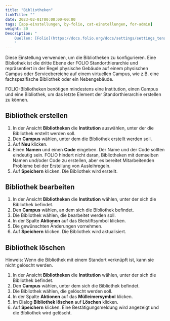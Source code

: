 ```yaml
---
title: "Bibliotheken"
linkTitle: ""
date: 2023-02-01T00:00:00-00:00
tags: [app-einstellungen, by-folio, cat-einstellungen, for-admin]
weight: 30
Description: "
    Quellen: [Folio](https://docs.folio.org/docs/settings/settings_tenant/settings_tenant/#settings--tenant--libraries) & [GBV](https://info.gbv.de/display/FOLIOGBVEXTERN/Einstellungen+(Mandant):+Bibliotheken)
    "
---
```


Diese Einstellung verwenden, um die Bibliotheken zu konfigurieren. Eine Bibliothek ist die dritte Ebene der FOLIO Standorthierarchie und repräsentiert in der Regel physische Gebäude auf einem physischen Campus oder Servicebereiche auf einem virtuellen Campus, wie z.B. eine fachspezifische Bibliothek oder ein Nebengebäude.

FOLIO-Bibliotheken benötigen mindestens eine Institution, einen Campus und eine Bibliothek, um das letzte Element der Standorthierarchie erstellen zu können.

## Bibliothek erstellen

1.  In der Ansicht **Bibliotheken** die **Institution** auswählen, unter der die Bibliothek erstellt werden soll.
2.  Den **Campus** wählen, unter dem die Bibliothek erstellt werden soll.
3.  Auf **Neu** klicken.
4.  Einen **Namen** und einen **Code** eingeben. Der Name und der Code sollten eindeutig sein. FOLIO hindert nicht daran, Bibliotheken mit demselben Namen und/oder Code zu erstellen, aber es bereitet Mitarbeitenden Probleme bei der Erstellung von Ausleihregeln.
5.  Auf **Speichern** klicken. Die Bibliothek wird erstellt.

## Bibliothek bearbeiten

1.  In der Ansicht **Bibliotheken** die **Institution** wählen, unter der sich die Bibliothek befindet.
2.  Den **Campus** wählen, an dem sich die Bibliothek befindet.
3.  Die Bibliothek wählen, die bearbeitet werden soll.
4.  In der Spalte **Aktionen** auf das Bleistiftsymbol klicken.
5.  Die gewünschten Änderungen vornehmen.
6.  Auf **Speichern** klicken. Die Bibliothek wird aktualisiert.

## Bibliothek löschen

Hinweis: Wenn die Bibliothek mit einem Standort verknüpft ist, kann sie nicht gelöscht werden.

1.  In der Ansicht **Bibliotheken** die **Institution** wählen, unter der sich die Bibliothek befindet.
2.  Den **Campus** wählen, unter dem sich die Bibliothek befindet.
3.  Die Bibliothek wählen, die gelöscht werden soll.
4.  In der Spalte **Aktionen** auf das **Mülleimersymbol** klicken.
5.  Im Dialog **Bibliothek löschen** auf **Löschen** klicken.
6.  Auf **Speichern** klicken. Eine Bestätigungsmeldung wird angezeigt und die Bibliothek wird gelöscht.
